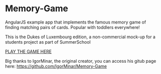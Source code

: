 Memory-Game
===========

AngularJS example app that implements the famous memory game of finding matching pairs of cards.  Popular with toddlers everywhere!

This is the Dukes of Luxembourg edition, a non-commercial mock-up for a students project as part of SummerSchool

[PLAY THE GAME HERE](http://gowild.github.io/Memory-Game/app/)

Big thanks to IgorMinar, the original creator, you can access his gitub page here: 
<https://github.com/IgorMinar/Memory-Game>